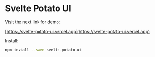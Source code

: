 # Svelte Potato UI

Visit the next link for demo:

[https://svelte-potato-ui.vercel.app](https://svelte-potato-ui.vercel.app)

Install:

```bash
npm install --save svelte-potato-ui
```
